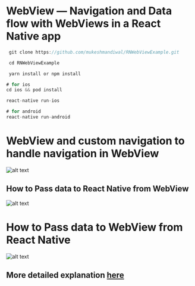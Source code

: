 # WebView — Navigation and Data flow with WebViews in a React Native app

```javascript
 git clone https://github.com/mukeshmandiwal/RNWebViewExample.git

 cd RNWebViewExample

 yarn install or npm install

# for ios
cd ios && pod install

react-native run-ios

# for android
react-native run-android
```

# WebView and custom navigation to handle navigation in WebView

![alt text](https://res.cloudinary.com/dfsmn69z2/image/upload/v1589737503/1_ihinxw.gif 'Logo Title Text 1')

## How to Pass data to React Native from WebView

![alt text](https://res.cloudinary.com/dfsmn69z2/image/upload/v1589737445/3_d8mioj.gif 'Logo Title Text 1')

# How to Pass data to WebView from React Native

![alt text](https://res.cloudinary.com/dfsmn69z2/image/upload/v1589737448/2_kg9ddx.gif 'Logo Title Text 1')

## More detailed explanation [here](https://dev.to/mukeshmandiwal/webview-data-flow-with-webviews-in-a-react-native-app-and-navigation-4396)
